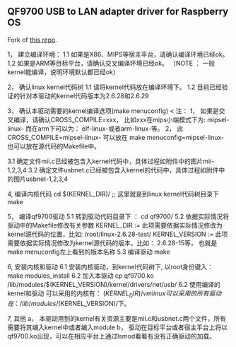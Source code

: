## QF9700 USB to LAN adapter driver for Raspberry OS
Fork of [this repo](https://github.com/bzapal/usb-2-10-100m-ethernet-adapter-rd9700).

1， 建立编译环境：
1.1 如果是X86、MIPS等宿主平台，请确认编译环境已经ok。
1.2 如果是ARM等目标平台，请确认交叉编译环境已经ok。
（NOTE ： 一般kernel能编译，说明环境默认都已经ok）

2， 确认linux kernel代码树
1.1 请将kernel代码放在编译环境下。
1.2 目前已经验证的针对本驱动的kernel代码版本为2.6.28和2.6.29

3， 确认本驱动需要的kernel编译选项(make menuconfig)
< 注：
	1，	如果是交叉编译，请确认CROSS_COMPILE=xxx， 
		比如xxx在mips小端模式下为: mipsel-linux-
		而在arm下可以为： elf-linux-或者arm-linux-等。
	2， 此CROSS_COMPILE=mipsel-linux- 可以放在 make menuconfig=mipsel-linux-
		也可以放在源代码的Makefile中。
>
3.1 确定文件mii.c已经被包含入kernel代码中，具体过程如附件中的图片mii-1,2,3,4
3.2 确定文件usbnet.c已经被包含入kernel的代码中，具体过程如附件中的图片usbnet-1,2,3,4
	
4,  编译内核代码
	cd $(KERNEL_DIR)/			;; 这里就是到linux kernel代码树目录下
	make

5， 编译qf9700驱动
5.1 转到驱动代码目录下 ： cd qf9700/
5.2 依据实际情况将驱动中的Makefile修改有关参数
	KERNEL_DIR	:= 此项需要依据实际情况修改为kernel源代码的位置，比如: /root/linux-2.6.28-test/
	KERNEL_VERSION	:= 此项需要依据实际情况修改为kernel源代码的版本，比如： 2.6.28-15等，
				也就是make menuconfig左上看到的版本名称
5.3 编译驱动
	make

6, 安装内核和驱动
6.1 安装内核驱动，到kernel代码树下, 以root身份键入：
	make modules_install
6.2 加入本驱动
	cp qf9700.ko /lib/modules/$(KERNEL_VERSION)/kernel/drivers/net/usb/
6.2 使用编译的kernel和驱动
	可以采用的内核有： $(KERNEL_DIR)/vmlinux
	可以采用的所有驱动在： /lib/modules/$(KERNEL_VERSION)/下。

7, 其他
	a， 本驱动用到的kernel有关资源主要是mii.c和usbnet.c两个文件，所有需要将其编入kernel中或者编入module
	b， 驱动在目标平台或者宿主平台上将以qf9700.ko出现，可以在相应平台上通过lsmod看看有没有正确驱动的加载。
